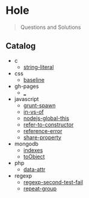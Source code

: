 
# Hole

> Questions and Solutions

## Catalog

* c
  * [string-literal](hole/c/string-literal.md)
* css
  * [baseline](hole/css/baseline.md)
* gh-pages
  * [_](hole/gh-pages/_.md)
* javascript
  * [grunt-spawn](hole/javascript/grunt-spawn.md)
  * [in-vs-of](hole/javascript/in-vs-of.md)
  * [nodejs-global-this](hole/javascript/nodejs-global-this.md)
  * [refer-to-constructor](hole/javascript/refer-to-constructor.md)
  * [reference-error](hole/javascript/reference-error.md)
  * [share-property](hole/javascript/share-property.md)
* mongodb
  * [indexes](hole/mongodb/indexes.md)
  * [toObject](hole/mongodb/toObject.md)
* php
  * [data-attr](hole/php/data-attr.md)
* regexp
  * [regexp-second-test-fail](hole/regexp/regexp-second-test-fail.md)
  * [repeat-group](hole/regexp/repeat-group.md)
